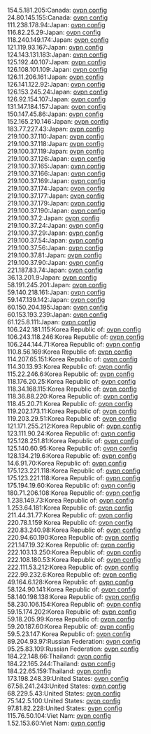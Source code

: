 154.5.181.205:Canada: [ovpn config](vpn/154_5_181_205.ovpn)  
24.80.145.155:Canada: [ovpn config](vpn/24_80_145_155.ovpn)  
111.238.178.94:Japan: [ovpn config](vpn/111_238_178_94.ovpn)  
116.82.25.29:Japan: [ovpn config](vpn/116_82_25_29.ovpn)  
118.240.149.174:Japan: [ovpn config](vpn/118_240_149_174.ovpn)  
121.119.93.167:Japan: [ovpn config](vpn/121_119_93_167.ovpn)  
124.143.131.183:Japan: [ovpn config](vpn/124_143_131_183.ovpn)  
125.192.40.107:Japan: [ovpn config](vpn/125_192_40_107.ovpn)  
126.108.101.109:Japan: [ovpn config](vpn/126_108_101_109.ovpn)  
126.11.206.161:Japan: [ovpn config](vpn/126_11_206_161.ovpn)  
126.141.122.92:Japan: [ovpn config](vpn/126_141_122_92.ovpn)  
126.153.245.24:Japan: [ovpn config](vpn/126_153_245_24.ovpn)  
126.92.154.107:Japan: [ovpn config](vpn/126_92_154_107.ovpn)  
131.147.184.157:Japan: [ovpn config](vpn/131_147_184_157.ovpn)  
150.147.45.86:Japan: [ovpn config](vpn/150_147_45_86.ovpn)  
152.165.210.146:Japan: [ovpn config](vpn/152_165_210_146.ovpn)  
183.77.227.43:Japan: [ovpn config](vpn/183_77_227_43.ovpn)  
219.100.37.110:Japan: [ovpn config](vpn/219_100_37_110.ovpn)  
219.100.37.118:Japan: [ovpn config](vpn/219_100_37_118.ovpn)  
219.100.37.119:Japan: [ovpn config](vpn/219_100_37_119.ovpn)  
219.100.37.126:Japan: [ovpn config](vpn/219_100_37_126.ovpn)  
219.100.37.165:Japan: [ovpn config](vpn/219_100_37_165.ovpn)  
219.100.37.166:Japan: [ovpn config](vpn/219_100_37_166.ovpn)  
219.100.37.169:Japan: [ovpn config](vpn/219_100_37_169.ovpn)  
219.100.37.174:Japan: [ovpn config](vpn/219_100_37_174.ovpn)  
219.100.37.177:Japan: [ovpn config](vpn/219_100_37_177.ovpn)  
219.100.37.179:Japan: [ovpn config](vpn/219_100_37_179.ovpn)  
219.100.37.190:Japan: [ovpn config](vpn/219_100_37_190.ovpn)  
219.100.37.2:Japan: [ovpn config](vpn/219_100_37_2.ovpn)  
219.100.37.24:Japan: [ovpn config](vpn/219_100_37_24.ovpn)  
219.100.37.29:Japan: [ovpn config](vpn/219_100_37_29.ovpn)  
219.100.37.54:Japan: [ovpn config](vpn/219_100_37_54.ovpn)  
219.100.37.56:Japan: [ovpn config](vpn/219_100_37_56.ovpn)  
219.100.37.81:Japan: [ovpn config](vpn/219_100_37_81.ovpn)  
219.100.37.90:Japan: [ovpn config](vpn/219_100_37_90.ovpn)  
221.187.83.74:Japan: [ovpn config](vpn/221_187_83_74.ovpn)  
36.13.201.9:Japan: [ovpn config](vpn/36_13_201_9.ovpn)  
58.191.245.201:Japan: [ovpn config](vpn/58_191_245_201.ovpn)  
59.140.218.161:Japan: [ovpn config](vpn/59_140_218_161.ovpn)  
59.147.139.142:Japan: [ovpn config](vpn/59_147_139_142.ovpn)  
60.150.204.195:Japan: [ovpn config](vpn/60_150_204_195.ovpn)  
60.153.193.239:Japan: [ovpn config](vpn/60_153_193_239.ovpn)  
61.125.8.111:Japan: [ovpn config](vpn/61_125_8_111.ovpn)  
106.242.181.115:Korea Republic of: [ovpn config](vpn/106_242_181_115.ovpn)  
106.243.118.246:Korea Republic of: [ovpn config](vpn/106_243_118_246.ovpn)  
106.244.144.71:Korea Republic of: [ovpn config](vpn/106_244_144_71.ovpn)  
110.8.56.169:Korea Republic of: [ovpn config](vpn/110_8_56_169.ovpn)  
114.207.65.151:Korea Republic of: [ovpn config](vpn/114_207_65_151.ovpn)  
114.30.13.93:Korea Republic of: [ovpn config](vpn/114_30_13_93.ovpn)  
115.22.246.6:Korea Republic of: [ovpn config](vpn/115_22_246_6.ovpn)  
118.176.20.25:Korea Republic of: [ovpn config](vpn/118_176_20_25.ovpn)  
118.34.168.115:Korea Republic of: [ovpn config](vpn/118_34_168_115.ovpn)  
118.36.88.220:Korea Republic of: [ovpn config](vpn/118_36_88_220.ovpn)  
118.45.20.71:Korea Republic of: [ovpn config](vpn/118_45_20_71.ovpn)  
119.202.173.11:Korea Republic of: [ovpn config](vpn/119_202_173_11.ovpn)  
119.203.29.51:Korea Republic of: [ovpn config](vpn/119_203_29_51.ovpn)  
121.171.255.212:Korea Republic of: [ovpn config](vpn/121_171_255_212.ovpn)  
123.111.90.24:Korea Republic of: [ovpn config](vpn/123_111_90_24.ovpn)  
125.128.251.81:Korea Republic of: [ovpn config](vpn/125_128_251_81.ovpn)  
125.140.60.95:Korea Republic of: [ovpn config](vpn/125_140_60_95.ovpn)  
128.134.219.6:Korea Republic of: [ovpn config](vpn/128_134_219_6.ovpn)  
14.6.91.70:Korea Republic of: [ovpn config](vpn/14_6_91_70.ovpn)  
175.123.221.118:Korea Republic of: [ovpn config](vpn/175_123_221_118.ovpn)  
175.123.221.118:Korea Republic of: [ovpn config](vpn/175_123_221_118.ovpn)  
175.194.19.60:Korea Republic of: [ovpn config](vpn/175_194_19_60.ovpn)  
180.71.206.108:Korea Republic of: [ovpn config](vpn/180_71_206_108.ovpn)  
1.238.149.73:Korea Republic of: [ovpn config](vpn/1_238_149_73.ovpn)  
1.253.64.181:Korea Republic of: [ovpn config](vpn/1_253_64_181.ovpn)  
211.44.31.77:Korea Republic of: [ovpn config](vpn/211_44_31_77.ovpn)  
220.78.1.159:Korea Republic of: [ovpn config](vpn/220_78_1_159.ovpn)  
220.83.240.98:Korea Republic of: [ovpn config](vpn/220_83_240_98.ovpn)  
220.94.60.190:Korea Republic of: [ovpn config](vpn/220_94_60_190.ovpn)  
221.147.19.32:Korea Republic of: [ovpn config](vpn/221_147_19_32.ovpn)  
222.103.13.250:Korea Republic of: [ovpn config](vpn/222_103_13_250.ovpn)  
222.108.180.53:Korea Republic of: [ovpn config](vpn/222_108_180_53.ovpn)  
222.111.53.212:Korea Republic of: [ovpn config](vpn/222_111_53_212.ovpn)  
222.99.232.6:Korea Republic of: [ovpn config](vpn/222_99_232_6.ovpn)  
49.164.6.128:Korea Republic of: [ovpn config](vpn/49_164_6_128.ovpn)  
58.124.90.141:Korea Republic of: [ovpn config](vpn/58_124_90_141.ovpn)  
58.140.198.138:Korea Republic of: [ovpn config](vpn/58_140_198_138.ovpn)  
58.230.106.154:Korea Republic of: [ovpn config](vpn/58_230_106_154.ovpn)  
59.15.174.202:Korea Republic of: [ovpn config](vpn/59_15_174_202.ovpn)  
59.18.205.99:Korea Republic of: [ovpn config](vpn/59_18_205_99.ovpn)  
59.20.187.60:Korea Republic of: [ovpn config](vpn/59_20_187_60.ovpn)  
59.5.23.147:Korea Republic of: [ovpn config](vpn/59_5_23_147.ovpn)  
89.204.93.97:Russian Federation: [ovpn config](vpn/89_204_93_97.ovpn)  
95.25.83.109:Russian Federation: [ovpn config](vpn/95_25_83_109.ovpn)  
184.22.148.66:Thailand: [ovpn config](vpn/184_22_148_66.ovpn)  
184.22.165.244:Thailand: [ovpn config](vpn/184_22_165_244.ovpn)  
184.22.65.159:Thailand: [ovpn config](vpn/184_22_65_159.ovpn)  
173.198.248.39:United States: [ovpn config](vpn/173_198_248_39.ovpn)  
67.58.241.243:United States: [ovpn config](vpn/67_58_241_243.ovpn)  
68.229.5.43:United States: [ovpn config](vpn/68_229_5_43.ovpn)  
75.142.5.100:United States: [ovpn config](vpn/75_142_5_100.ovpn)  
97.81.82.228:United States: [ovpn config](vpn/97_81_82_228.ovpn)  
115.76.50.104:Viet Nam: [ovpn config](vpn/115_76_50_104.ovpn)  
1.52.153.60:Viet Nam: [ovpn config](vpn/1_52_153_60.ovpn)  
